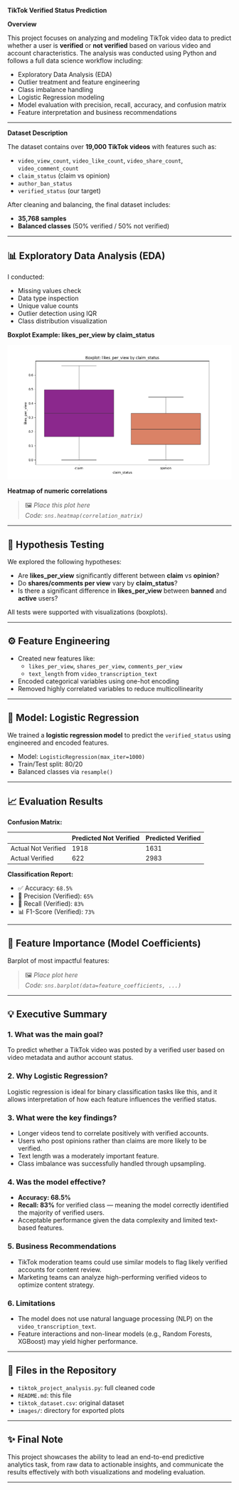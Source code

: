 **TikTok Verified Status Prediction**

**Overview**


This project focuses on analyzing and modeling TikTok video data to predict whether a user is **verified** or **not verified** based on various video and account characteristics. The analysis was conducted using Python and follows a full data science workflow including:

- Exploratory Data Analysis (EDA)
- Outlier treatment and feature engineering
- Class imbalance handling
- Logistic Regression modeling
- Model evaluation with precision, recall, accuracy, and confusion matrix
- Feature interpretation and business recommendations

---

**Dataset Description**

The dataset contains over **19,000 TikTok videos** with features such as:

- `video_view_count`, `video_like_count`, `video_share_count`, `video_comment_count`
- `claim_status` (claim vs opinion)
- `author_ban_status`
- `verified_status` (our target)

After cleaning and balancing, the final dataset includes:

- **35,768 samples**
- **Balanced classes** (50% verified / 50% not verified)

---

## 📊 Exploratory Data Analysis (EDA)

I conducted:

- Missing values check
- Data type inspection
- Unique value counts
- Outlier detection using IQR
- Class distribution visualization

**Boxplot Example: likes_per_view by claim_status**
 
![likes_per_view vs claim_status](images/Boxplot_likes_per_view_by_claim_status.png)

**Heatmap of numeric correlations**

> 🖼️ _Place this plot here_  
> _Code: `sns.heatmap(correlation_matrix)`_

---

## 🧪 Hypothesis Testing

We explored the following hypotheses:

- Are **likes_per_view** significantly different between **claim** vs **opinion**?
- Do **shares/comments per view** vary by **claim_status**?
- Is there a significant difference in **likes_per_view** between **banned** and **active** users?

All tests were supported with visualizations (boxplots).

---

## ⚙️ Feature Engineering

- Created new features like:
  - `likes_per_view`, `shares_per_view`, `comments_per_view`
  - `text_length` from `video_transcription_text`
- Encoded categorical variables using one-hot encoding
- Removed highly correlated variables to reduce multicollinearity

---

## 🤖 Model: Logistic Regression

We trained a **logistic regression model** to predict the `verified_status` using engineered and encoded features.

- Model: `LogisticRegression(max_iter=1000)`
- Train/Test split: 80/20
- Balanced classes via `resample()`

---

## 📈 Evaluation Results

**Confusion Matrix:**

|                | Predicted Not Verified | Predicted Verified |
|----------------|------------------------|--------------------|
| Actual Not Verified | 1918                   | 1631               |
| Actual Verified     | 622                    | 2983               |

**Classification Report:**

- ✅ Accuracy: `68.5%`
- 🔁 Precision (Verified): `65%`
- 🎯 Recall (Verified): `83%`
- 📊 F1-Score (Verified): `73%`

---

## 📌 Feature Importance (Model Coefficients)

Barplot of most impactful features:

> 🖼️ _Place plot here_  
> _Code: `sns.barplot(data=feature_coefficients, ...)`_

---

## 💡 Executive Summary

### 1. What was the main goal?
To predict whether a TikTok video was posted by a verified user based on video metadata and author account status.

### 2. Why Logistic Regression?
Logistic regression is ideal for binary classification tasks like this, and it allows interpretation of how each feature influences the verified status.

### 3. What were the key findings?

- Longer videos tend to correlate positively with verified accounts.
- Users who post opinions rather than claims are more likely to be verified.
- Text length was a moderately important feature.
- Class imbalance was successfully handled through upsampling.

### 4. Was the model effective?

- **Accuracy: 68.5%**
- **Recall: 83%** for verified class — meaning the model correctly identified the majority of verified users.
- Acceptable performance given the data complexity and limited text-based features.

### 5. Business Recommendations

- TikTok moderation teams could use similar models to flag likely verified accounts for content review.
- Marketing teams can analyze high-performing verified videos to optimize content strategy.

### 6. Limitations

- The model does not use natural language processing (NLP) on the `video_transcription_text`.
- Feature interactions and non-linear models (e.g., Random Forests, XGBoost) may yield higher performance.

---

## 📁 Files in the Repository

- `tiktok_project_analysis.py`: full cleaned code
- `README.md`: this file
- `tiktok_dataset.csv`: original dataset
- `images/`: directory for exported plots

---

## ✨ Final Note

This project showcases the ability to lead an end-to-end predictive analytics task, from raw data to actionable insights, and communicate the results effectively with both visualizations and modeling evaluation.

---

